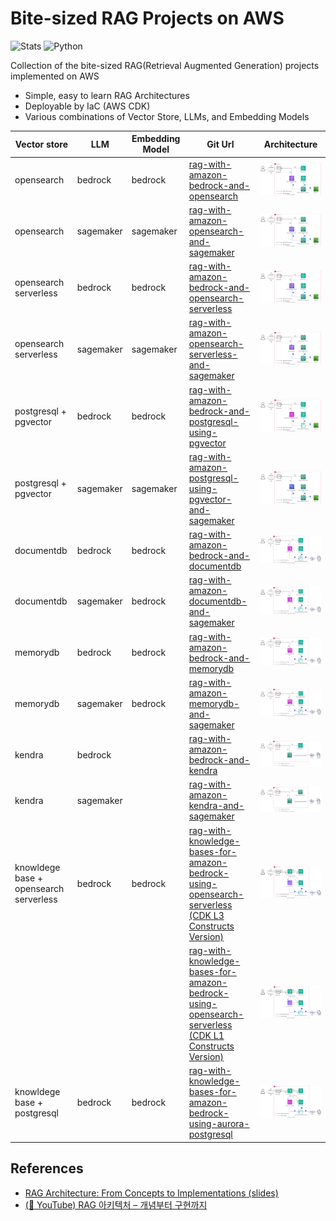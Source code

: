 # Bite-sized RAG Projects on AWS
![Stats](https://img.shields.io/badge/15-RAG_CDK_Projects-blue?style=for-the-badge)
![Python](https://img.shields.io/badge/python-3670A0?style=for-the-badge&logo=python&logoColor=ffdd54)

Collection of the bite-sized RAG(Retrieval Augmented Generation) projects implemented on AWS

- Simple, easy to learn RAG Architectures
- Deployable by IaC (AWS CDK)
- Various combinations of Vector Store, LLMs, and Embedding Models


| Vector store | LLM | Embedding Model | Git Url | Architecture |
|--------------|-----|-----------------|---------|--------------|
| opensearch | bedrock | bedrock | [rag-with-amazon-bedrock-and-opensearch](https://github.com/aws-samples/aws-kr-startup-samples/tree/main/gen-ai/rag-with-amazon-bedrock-and-opensearch) | ![](./images/rag_with_bedrock_and_opensearch_arch.svg) |
| opensearch | sagemaker | sagemaker | [rag-with-amazon-opensearch-and-sagemaker](https://github.com/aws-samples/rag-with-amazon-opensearch-and-sagemaker) | ![](./images/rag_with_opensearch_and_sagemaker_arch.svg) |
| opensearch serverless | bedrock | bedrock | [rag-with-amazon-bedrock-and-opensearch-serverless](https://github.com/aws-samples/aws-kr-startup-samples/tree/main/gen-ai/rag-with-amazon-bedrock-and-opensearch-serverless) | ![](./images/rag_with_bedrock_and_opensearch_serverless_arch.svg) |
| opensearch serverless | sagemaker | sagemaker | [rag-with-amazon-opensearch-serverless-and-sagemaker](https://github.com/aws-samples/rag-with-amazon-opensearch-serverless-and-sagemaker) | ![](./images/rag_with_opensearch_serverless_and_sagemaker_arch.svg) |
| postgresql + pgvector | bedrock | bedrock | [rag-with-amazon-bedrock-and-postgresql-using-pgvector](https://github.com/aws-samples/aws-kr-startup-samples/tree/main/gen-ai/rag-with-amazon-bedrock-and-postgresql-using-pgvector) | ![](./images/rag_with_bedrock_and_postgres_pgvector_arch.svg) |
| postgresql + pgvector | sagemaker | sagemaker | [rag-with-amazon-postgresql-using-pgvector-and-sagemaker](https://github.com/aws-samples/rag-with-amazon-postgresql-using-pgvector-and-sagemaker) | ![](./images/rag_with_postgres_pgvector_and_sagemaker_arch.svg) |
| documentdb | bedrock | bedrock | [rag-with-amazon-bedrock-and-documentdb](https://github.com/aws-samples/rag-with-amazon-bedrock-and-documentdb) | ![](./images/rag_with_bedrock_and_docdb_arch.svg) |
| documentdb | sagemaker | bedrock | [rag-with-amazon-documentdb-and-sagemaker](https://github.com/aws-samples/aws-kr-startup-samples/tree/main/gen-ai/rag-with-amazon-documentdb-and-sagemaker) | ![](./images/rag_with_docdb_and_sagemaker_arch.svg) |
| memorydb | bedrock | bedrock | [rag-with-amazon-bedrock-and-memorydb](https://github.com/aws-samples/rag-with-amazon-bedrock-and-memorydb) | ![](./images/rag_with_bedrock_and_memorydb_arch.svg) |
| memorydb | sagemaker | bedrock | [rag-with-amazon-memorydb-and-sagemaker](https://github.com/aws-samples/aws-kr-startup-samples/tree/main/gen-ai/rag-with-amazon-memorydb-and-sagemaker) | ![](./images/rag_with_memorydb_and_sagemaker_arch.svg) |
| kendra | bedrock |  | [rag-with-amazon-bedrock-and-kendra](https://github.com/aws-samples/qa-app-with-rag-using-amazon-bedrock-and-kendra) | ![](./images/rag_with_bedrock_and_kendra_arch.svg) |
| kendra | sagemaker | | [rag-with-amazon-kendra-and-sagemaker](https://github.com/aws-samples/aws-kr-startup-samples/tree/main/gen-ai/rag-with-amazon-kendra-and-sagemaker) | ![](./images/rag_with_kendra_and_sagemaker_arch.svg) |
| knowldege base + opensearch serverless | bedrock | bedrock | [rag-with-knowledge-bases-for-amazon-bedrock-using-opensearch-serverless (CDK L3 Constructs Version)](https://github.com/aws-samples/aws-kr-startup-samples/tree/main/gen-ai/rag-with-knowledge-bases-for-amazon-bedrock) | ![](./images/rag_with_kb_for_bedrock_opensearch_serverless_cdk_L3_arch.svg) |
| | | | [rag-with-knowledge-bases-for-amazon-bedrock-using-opensearch-serverless (CDK L1 Constructs Version)](https://github.com/aws-samples/aws-kr-startup-samples/tree/main/gen-ai/rag-with-knowledge-bases-for-amazon-bedrock-using-L1-cdk-constructs) | ![](./images/rag_with_kb_for_bedrock_opensearch_serverless_cdk_L1_arch.svg) |
|knowldege base + postgresql | bedrock | bedrock | [rag-with-knowledge-bases-for-amazon-bedrock-using-aurora-postgresql](https://github.com/aws-samples/aws-kr-startup-samples/tree/main/gen-ai/rag-with-knowledge-bases-for-amazon-bedrock-using-aurora-postgresql) | ![](./images/rag_with_kb_for_bedrock_aurora_postgresql_pgvector_arch.svg) |


## References

 * [RAG Architecture: From Concepts to Implementations (slides)](https://speakerdeck.com/ksmin23/rag-akitegceo-gaenyeombuteo-guhyeonggaji)
 * [(:cinema: YouTube) RAG 아키텍처 – 개념부터 구현까지](https://www.youtube.com/watch?v=zI7rin2S_Ak)
